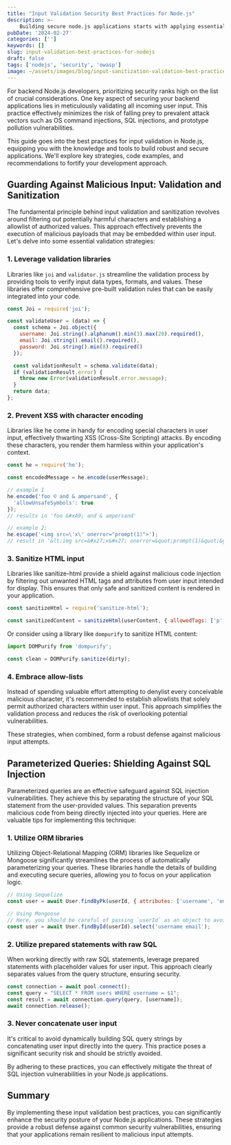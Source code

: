 ```yaml
---
title: "Input Validation Security Best Practices for Node.js"
description: >-
    Building secure node.js applications starts with applying essential input validation best practices and techniques to prevent common security vulnerabilities.
pubDate: '2024-02-27'
categories: ['']
keywords: []
slug: input-validation-best-practices-for-nodejs
draft: false
tags: ['nodejs', 'security', 'owasp']
image: ~/assets/images/blog/input-sanitization-validation-best-practices-nodejs.png
---
```


For backend Node.js developers, prioritizing security ranks high on the list of crucial considerations. One key aspect of securing your backend applications lies in meticulously validating all incoming user input. This practice effectively minimizes the risk of falling prey to prevalent attack vectors such as OS command injections, SQL injections, and prototype pollution vulnerabilities.

This guide goes into the best practices for input validation in Node.js, equipping you with the knowledge and tools to build robust and secure applications. We'll explore key strategies, code examples, and recommendations to fortify your development approach.

## Guarding Against Malicious Input: Validation and Sanitization

The fundamental principle behind input validation and sanitization revolves around filtering out potentially harmful characters and establishing a allowlist of authorized values. This approach effectively prevents the execution of malicious payloads that may be embedded within user input. Let's delve into some essential validation strategies:

### 1. Leverage validation libraries

Libraries like `joi` and `validator.js` streamline the validation process by providing tools to verify input data types, formats, and values. These libraries offer comprehensive pre-built validation rules that can be easily integrated into your code.

```javascript
const Joi = require('joi');

const validateUser = (data) => {
  const schema = Joi.object({
    username: Joi.string().alphanum().min(3).max(20).required(),
    email: Joi.string().email().required(),
    password: Joi.string().min(8).required()
  });

  const validationResult = schema.validate(data);
  if (validationResult.error) {
    throw new Error(validationResult.error.message);
  }
  return data;
};
```

### 2. Prevent XSS with character encoding

Libraries like he come in handy for encoding special characters in user input, effectively thwarting XSS (Cross-Site Scripting) attacks. By encoding these characters, you render them harmless within your application's context.

```javascript
const he = require('he');

const encodedMessage = he.encode(userMessage);

// example 1
he.encode('foo © and & ampersand', {
  'allowUnsafeSymbols': true
});
// results in 'foo &#xA9; and & ampersand'

// example 2:
he.escape('<img src=\'x\' onerror="prompt(1)">');
// result in '&lt;img src=&#x27;x&#x27; onerror=&quot;prompt(1)&quot;&gt;'
```

### 3. Sanitize HTML input

Libraries like sanitize-html provide a shield against malicious code injection by filtering out unwanted HTML tags and attributes from user input intended for display. This ensures that only safe and sanitized content is rendered in your application.

```javascript
const sanitizeHtml = require('sanitize-html');

const sanitizedContent = sanitizeHtml(userContent, { allowedTags: ['p', 'b', 'i'] });
```

Or consider using a library like `dompurify` to sanitize HTML content:

```javascript
import DOMPurify from 'dompurify';

const clean = DOMPurify.sanitize(dirty);
```

### 4. Embrace allow-lists

Instead of spending valuable effort attempting to denylist every conceivable malicious character, it's recommended to establish allowlists that solely permit authorized characters within user input. This approach simplifies the validation process and reduces the risk of overlooking potential vulnerabilities.

These strategies, when combined, form a robust defense against malicious input attempts.

## Parameterized Queries: Shielding Against SQL Injection

Parameterized queries are an effective safeguard against SQL injection vulnerabilities. They achieve this by separating the structure of your SQL statement from the user-provided values. This separation prevents malicious code from being directly injected into your queries. Here are valuable tips for implementing this technique:

### 1. Utilize ORM libraries 

Utilizing Object-Relational Mapping (ORM) libraries like Sequelize or Mongoose significantly streamlines the process of automatically parameterizing your queries. These libraries handle the details of building and executing secure queries, allowing you to focus on your application logic.

```javascript
// Using Sequelize
const user = await User.findByPk(userId, { attributes: ['username', 'email'] });

// Using Mongoose
// Here, you should be careful of passing `userId` as an object to avoid NoSQL injection
const user = await User.findById(userId).select('username email');
```

### 2. Utilize prepared statements with raw SQL

When working directly with raw SQL statements, leverage prepared statements with placeholder values for user input. This approach clearly separates values from the query structure, ensuring security.

```javascript
const connection = await pool.connect();
const query = "SELECT * FROM users WHERE username = $1";
const result = await connection.query(query, [username]);
await connection.release();
```

### 3. Never concatenate user input

It's critical to avoid dynamically building SQL query strings by concatenating user input directly into the query. This practice poses a significant security risk and should be strictly avoided.

By adhering to these practices, you can effectively mitigate the threat of SQL injection vulnerabilities in your Node.js applications.

## Summary

By implementing these input validation best practices, you can significantly enhance the security posture of your Node.js applications. These strategies provide a robust defense against common security vulnerabilities, ensuring that your applications remain resilient to malicious input attempts.

